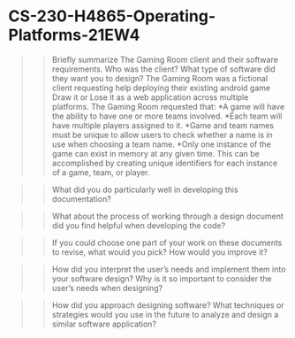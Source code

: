 # CS-230-H4865-Operating-Platforms-21EW4


>>Briefly summarize The Gaming Room client and their software requirements. Who was the client? What type of software did they want you to design?
   The Gaming Room was a fictional client requesting help deploying their existing android game Draw it or Lose it as a web application across multiple platforms. The Gaming Room    requested that:
      *A game will have the ability to have one or more teams involved.
      *Each team will have multiple players assigned to it.
      *Game and team names must be unique to allow users to check whether a name is in use when choosing a team name.
      *Only one instance of the game can exist in memory at any given time. This can be accomplished by creating unique identifiers for each instance of a game, team, or player.

>>What did you do particularly well in developing this documentation?


>>What about the process of working through a design document did you find helpful when developing the code?


>>If you could choose one part of your work on these documents to revise, what would you pick? How would you improve it?


>>How did you interpret the user’s needs and implement them into your software design? Why is it so important to consider the user’s needs when designing?


>>How did you approach designing software? What techniques or strategies would you use in the future to analyze and design a similar software application?
